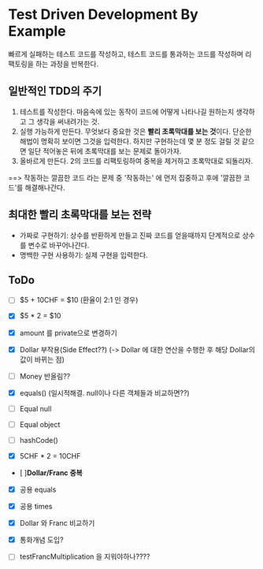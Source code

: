 # Test Driven Development By Example

빠르게 실패하는 테스트 코드를 작성하고, 테스트 코드를 통과하는 코드를 작성하며 리팩토링을 하는 과정을 반복한다.

## 일반적인 TDD의 주기

1. 테스트를 작성한다. 마음속에 있는 동작이 코드에 어떻게 나타나길 원하는지 생각하고 그 생각을 써내려가는 것.
2. 실행 가능하게 만든다. 무엇보다 중요한 것은 **빨리 초록막대를 보는 것**이다. 단순한 해법이 명확히 보이면 그것을 입력한다. 하지만 구현하는데 몇 분 정도 걸릴 것 같으면 일단 적어놓은 뒤에 초록막대를 보는 문제로 돌아가자.
3. 올바르게 만든다. 2의 코드를 리팩토링하여 중복을 제거하고 초록막대로 되돌리자.

==> 작동하는 깔끔한 코드 라는 문제 중 '작동하는' 에 먼저 집중하고 후에 '깔끔한 코드'를 해결해나간다.

## 최대한 빨리 초록막대를 보는 전략
- 가짜로 구현하기: 상수를 반환하게 만들고 진짜 코드를 얻을때까지 단계적으로 상수를 변수로 바꾸어나간다.
- 명백한 구현 사용하기: 실제 구현을 입력한다.

## ToDo

- [ ] $5 + 10CHF = $10 (환율이 2:1 인 경우)

- [x] $5 * 2 = $10

- [x] amount 를 private으로 변경하기

- [x] Dollar 부작용(Side Effect??) (-> Dollar 에 대한 연산을 수행한 후 해당 Dollar의 값이 바뀌는 점)

- [ ] Money 반올림??

- [x] equals() (일시적해결. null이나 다른 객체들과 비교하면??)

- [ ] Equal null

- [ ] Equal object

- [ ] hashCode()

- [x] 5CHF * 2 = 10CHF

- [ ]**Dollar/Franc 중복**

- [x] 공용 equals

- [x] 공용 times

- [x] Dollar 와 Franc 비교하기

- [x] 통화개념 도입?

- [ ] testFrancMultiplication 을 지워야하나????
